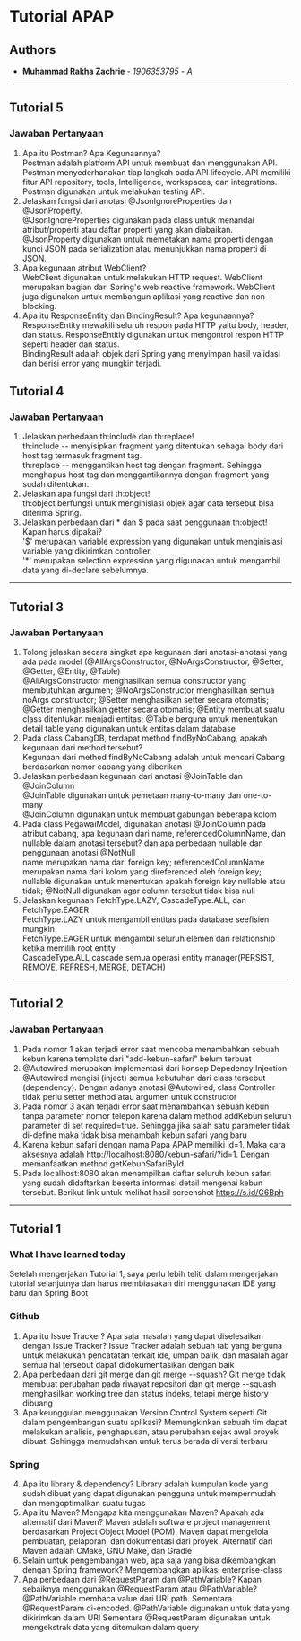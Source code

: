 # Tutorial APAP

## Authors

* **Muhammad Rakha Zachrie** - *1906353795* - *A*

---
## Tutorial 5
### Jawaban Pertanyaan
1. Apa itu Postman? Apa Kegunaannya?  
Postman adalah platform API untuk membuat dan menggunakan API. Postman menyederhanakan tiap langkah pada API
lifecycle. API memiliki fitur API repository, tools, Intelligence, workspaces, dan integrations. Postman digunakan untuk
melakukan testing API.
2. Jelaskan fungsi dari anotasi @JsonIgnoreProperties dan @JsonProperty.  
@JsonIgnoreProperties digunakan pada class untuk menandai atribut/properti atau daftar properti
yang akan diabaikan.  
@JsonProperty digunakan untuk memetakan nama properti dengan kunci JSON pada serialization
atau menunjukkan nama properti di JSON.  
3. Apa kegunaan atribut WebClient?  
WebClient digunakan untuk melakukan HTTP request. WebClient merupakan bagian dari Spring's
web reactive framework. WebClient juga digunakan untuk membangun aplikasi yang reactive dan
non-blocking.
4. Apa itu ResponseEntity dan BindingResult? Apa kegunaannya?  
ResponseEntity mewakili seluruh respon pada HTTP yaitu body, header, dan status. ResponseEntitiy
digunakan untuk mengontrol respon HTTP seperti header dan status.  
BindingResult adalah objek dari Spring yang menyimpan hasil validasi dan berisi error yang mungkin terjadi.


## Tutorial 4
### Jawaban Pertanyaan
1. Jelaskan perbedaan th:include dan th:replace!  
th:include -- menyisipkan fragment yang ditentukan sebagai body dari host tag termasuk fragment tag.  
th:replace -- menggantikan host tag dengan fragment. Sehingga menghapus host tag dan menggantikannya 
dengan fragment yang sudah ditentukan.  
2. Jelaskan apa fungsi dari th:object!  
th:object berfungsi untuk menginisiasi objek agar data tersebut bisa diterima Spring.  
3. Jelaskan perbedaan dari * dan $ pada saat penggunaan th:object! Kapan harus dipakai?  
'$' merupakan variable expression yang digunakan untuk menginisiasi variable yang dikirimkan controller.  
'*' merupakan selection expression yang digunakan untuk mengambil data yang di-declare sebelumnya.
---
## Tutorial 3
### Jawaban Pertanyaan
1. Tolong jelaskan secara singkat apa kegunaan dari anotasi-anotasi yang ada pada model
   (@AllArgsConstructor, @NoArgsConstructor, @Setter, @Getter, @Entity, @Table)  
@AllArgsConstructor menghasilkan semua constructor yang membutuhkan argumen; @NoArgsConstructor menghasilkan semua noArgs constructor;
@Setter menghasilkan setter secara otomatis; @Getter menghasilkan getter secara otomatis; @Entity membuat suatu class ditentukan menjadi entitas;
@Table berguna untuk menentukan detail table yang digunakan untuk entitas dalam database
2. Pada class CabangDB, terdapat method findByNoCabang, apakah kegunaan dari method
   tersebut?  
Kegunaan dari method findByNoCabang adalah untuk mencari Cabang berdasarkan nomor cabang yang diberikan
3. Jelaskan perbedaan kegunaan dari anotasi @JoinTable dan @JoinColumn  
@JoinTable digunakan untuk pemetaan many-to-many dan one-to-many  
@JoinColumn digunakan untuk membuat gabungan beberapa kolom
4. Pada class PegawaiModel, digunakan anotasi @JoinColumn pada atribut cabang, apa
   kegunaan dari name, referencedColumnName, dan nullable dalam anotasi tersebut? dan apa
   perbedaan nullable dan penggunaan anotasi @NotNull  
name merupakan nama dari foreign key; referencedColumnName merupakan nama dari kolom yang direferenced oleh foreign key;
nullable digunakan untuk menentukan apakah foreign key nullable atau tidak; @NotNull digunakan agar column tersebut tidak bisa null
5. Jelaskan kegunaan FetchType.LAZY, CascadeType.ALL, dan FetchType.EAGER  
FetchType.LAZY untuk mengambil entitas pada database seefisien mungkin  
FetchType.EAGER untuk mengambil seluruh elemen dari relationship ketika memilih root entity  
CascadeType.ALL cascade semua operasi entity manager(PERSIST, REMOVE, REFRESH, MERGE, DETACH)


---
## Tutorial 2
### Jawaban Pertanyaan
1. Pada nomor 1 akan terjadi error saat mencoba menambahkan sebuah kebun karena template dari "add-kebun-safari" belum terbuat
2. @Autowired merupakan implementasi dari konsep Depedency Injection. @Autowired mengisi (inject) semua kebutuhan dari class tersebut (dependency).
Dengan adanya anotasi @Autowired, class Controller tidak perlu setter method atau argumen untuk constructor
3. Pada nomor 3 akan terjadi error saat menambahkan sebuah kebun tanpa parameter nomor telepon karena dalam method addKebun seluruh parameter di set required=true.
   Sehingga jika salah satu parameter tidak di-define maka tidak bisa menambah kebun safari yang baru
4. Karena kebun safari dengan nama Papa APAP memiliki id=1. Maka cara aksesnya adalah http://localhost:8080/kebun-safari/?id=1.
   Dengan memanfaatkan method getKebunSafariById
5. Pada localhost:8080 akan menampilkan daftar seluruh kebun safari yang sudah didaftarkan beserta informasi detail mengenai kebun tersebut.
   Berikut link untuk melihat hasil screenshot https://s.id/G6Bph
---
## Tutorial 1
### What I have learned today
Setelah mengerjakan Tutorial 1, saya perlu lebih teliti dalam mengerjakan tutorial selanjutnya dan harus membiasakan diri menggunakan IDE yang baru dan Spring Boot

### Github
1. Apa itu Issue Tracker? Apa saja masalah yang dapat diselesaikan dengan Issue Tracker?
   Issue Tracker adalah sebuah tab yang berguna untuk melakukan pencatatan terkait ide, umpan balik, dan masalah agar semua hal tersebut dapat didokumentasikan dengan baik
2. Apa perbedaan dari git merge dan git merge --squash?
    Git merge tidak membuat perubahan pada riwayat repositori dan git merge --squash menghasilkan working tree dan status indeks, tetapi merge history dibuang
3. Apa keunggulan menggunakan Version Control System seperti Git dalam pengembangan
   suatu aplikasi? Memungkinkan sebuah tim dapat melakukan analisis, penghapusan, atau perubahan sejak awal proyek dibuat. Sehingga memudahkan untuk terus berada di versi terbaru
### Spring
4. Apa itu library & dependency? Library adalah kumpulan kode yang sudah dibuat yang dapat digunakan pengguna untuk mempermudah dan mengoptimalkan suatu tugas
5. Apa itu Maven? Mengapa kita menggunakan Maven? Apakah ada alternatif dari Maven?
Maven adalah software project management berdasarkan Project Object Model (POM), Maven dapat mengelola pembuatan, pelaporan, dan dokumentasi dari proyek. Alternatif dari Maven adalah CMake, GNU Make, dan Gradle
6. Selain untuk pengembangan web, apa saja yang bisa dikembangkan dengan Spring
   framework? Mengembangkan aplikasi enterprise-class 
7. Apa perbedaan dari @RequestParam dan @PathVariable? Kapan sebaiknya
   menggunakan @RequestParam atau @PathVariable? @PathVariable membaca value dari URI path. Sementara @RequestParam di-encoded. @PathVariable digunakan untuk data yang dikirimkan dalam URI Sementara @RequestParam digunakan untuk mengekstrak data yang ditemukan dalam query
